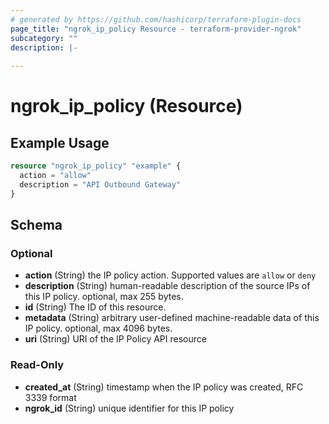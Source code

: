 ```yaml
---
# generated by https://github.com/hashicorp/terraform-plugin-docs
page_title: "ngrok_ip_policy Resource - terraform-provider-ngrok"
subcategory: ""
description: |-
  
---
```


# ngrok_ip_policy (Resource)



## Example Usage

```terraform
resource "ngrok_ip_policy" "example" {
  action = "allow"
  description = "API Outbound Gateway"
}
```

<!-- schema generated by tfplugindocs -->
## Schema

### Optional

- **action** (String) the IP policy action. Supported values are `allow` or `deny`
- **description** (String) human-readable description of the source IPs of this IP policy. optional, max 255 bytes.
- **id** (String) The ID of this resource.
- **metadata** (String) arbitrary user-defined machine-readable data of this IP policy. optional, max 4096 bytes.
- **uri** (String) URI of the IP Policy API resource

### Read-Only

- **created_at** (String) timestamp when the IP policy was created, RFC 3339 format
- **ngrok_id** (String) unique identifier for this IP policy


